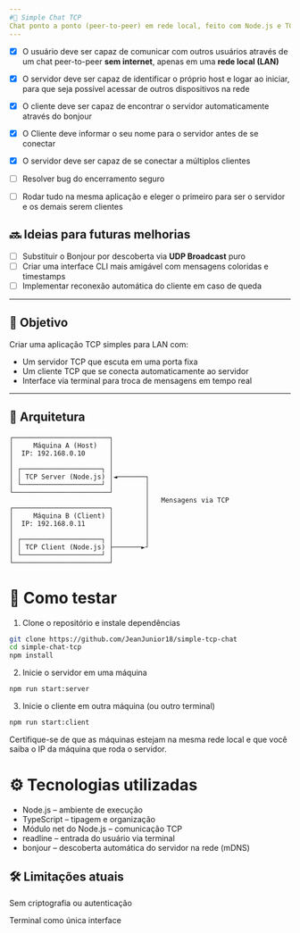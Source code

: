 ```yaml
---
#💬 Simple Chat TCP
Chat ponto a ponto (peer-to-peer) em rede local, feito com Node.js e TCP.
---
```


- [x] O usuário deve ser capaz de comunicar com outros usuários através de um chat peer-to-peer **sem internet**, apenas em uma **rede local (LAN)**

- [x] O servidor deve ser capaz de identificar o próprio host e logar ao iniciar, para que seja possível acessar de outros dispositivos na rede

- [x] O cliente deve ser capaz de encontrar o servidor automaticamente através do bonjour

- [x] O Cliente deve informar o seu nome para o servidor antes de se conectar

- [x] O servidor deve ser capaz de se conectar a múltiplos clientes

- [ ] Resolver bug do encerramento seguro

- [ ] Rodar tudo na mesma aplicação e eleger o primeiro para ser o servidor e os demais serem clientes

## 🔜 Ideias para futuras melhorias

- [ ] Substituir o Bonjour por descoberta via **UDP Broadcast** puro
- [ ] Criar uma interface CLI mais amigável com mensagens coloridas e timestamps
- [ ] Implementar reconexão automática do cliente em caso de queda

---

## 🧠 Objetivo
Criar uma aplicação TCP simples para LAN com:
- Um servidor TCP que escuta em uma porta fixa
- Um cliente TCP que se conecta automaticamente ao servidor
- Interface via terminal para troca de mensagens em tempo real

---

## 🧩 Arquitetura

```plaintext
┌────────────────────────┐
│     Máquina A (Host)   │
│  IP: 192.168.0.10      │
│                        │
│ ┌────────────────────┐ │
│ │ TCP Server (Node.js) │◄───────┐
│ └────────────────────┘ │        │
└────────────────────────┘        │
                                  │   Mensagens via TCP
┌────────────────────────┐        │
│     Máquina B (Client) │        │
│  IP: 192.168.0.11      │        │
│                        │        │
│ ┌────────────────────┐ │        │
│ │ TCP Client (Node.js) ├───────►┘
│ └────────────────────┘ │
└────────────────────────┘
```

# 🚀 Como testar

1. Clone o repositório e instale dependências
```bash
git clone https://github.com/JeanJunior18/simple-tcp-chat
cd simple-chat-tcp
npm install
```
2. Inicie o servidor em uma máquina
```bash
npm run start:server
```
3. Inicie o cliente em outra máquina (ou outro terminal)
```bash
npm run start:client
```
Certifique-se de que as máquinas estejam na mesma rede local e que você saiba o IP da máquina que roda o servidor.

# ⚙️ Tecnologias utilizadas
- Node.js – ambiente de execução
- TypeScript – tipagem e organização
- Módulo net do Node.js – comunicação TCP
- readline – entrada do usuário via terminal
- bonjour – descoberta automática do servidor na rede (mDNS)



## 🛠 Limitações atuais

Sem criptografia ou autenticação

Terminal como única interface

